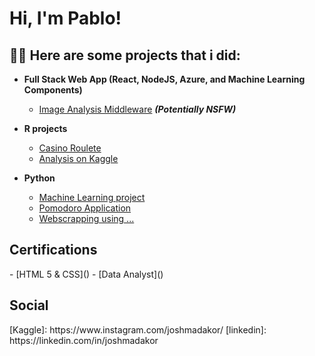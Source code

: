 <h1>Hi, I'm Pablo! 

<h2>👨‍💻 Here are some projects that i did:</h2>

- <b>Full Stack Web App (React, NodeJS, Azure, and Machine Learning Components)</b>
  - [Image Analysis Middleware](https://github.com/joshmadakor1/4chan-Image-Analysis-Middleware-C964) <b><i>(Potentially NSFW)</b></i>
  
- <b>R projects</b>
  - [Casino Roulete](https://www.youtube.com/watch?v=a83ASGn_V_s)
  - [Analysis on Kaggle](https://www.youtube.com/watch?v=uHy3oM7NnoU)

- <b>Python</b>
  - [Machine Learning project](https://github.com/joshmadakor1/Package-Delivery-Pathfinding-Algorithm)
  - [Pomodoro Application](...)
  - [Webscrapping using ...](...)

<h2> Certifications </h2>
- [HTML 5 & CSS]()
- [Data Analyst]()

<h2> Social </h2>
[Kaggle]: https://www.instagram.com/joshmadakor/
[linkedin]: https://linkedin.com/in/joshmadakor

